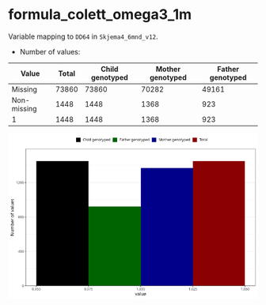 # formula_colett_omega3_1m
Variable mapping to `DD64` in `Skjema4_6mnd_v12`.
- Number of values:

| Value | Total | Child genotyped | Mother genotyped | Father genotyped |
| ----- | ----- | --------------- | ---------------- | ---------------- |
| Missing | 73860 | 73860 | 70282 | 49161 |
| Non-missing | 1448 | 1448 | 1368 | 923 |
| 1 | 1448 | 1448 | 1368 | 923 |



![](formula_colett_omega3_1m_n.png)




